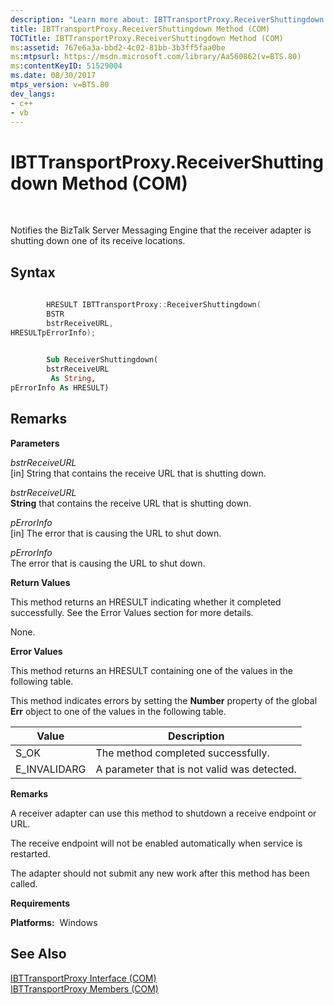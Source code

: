 ```yaml
---
description: "Learn more about: IBTTransportProxy.ReceiverShuttingdown Method (COM)"
title: IBTTransportProxy.ReceiverShuttingdown Method (COM)
TOCTitle: IBTTransportProxy.ReceiverShuttingdown Method (COM)
ms:assetid: 767e6a3a-bbd2-4c02-81bb-3b3ff5faa0be
ms:mtpsurl: https://msdn.microsoft.com/library/Aa560862(v=BTS.80)
ms:contentKeyID: 51529004
ms.date: 08/30/2017
mtps_version: v=BTS.80
dev_langs:
- c++
- vb
---
```


# IBTTransportProxy.ReceiverShuttingdown Method (COM)

 

Notifies the BizTalk Server Messaging Engine that the receiver adapter is shutting down one of its receive locations.

## Syntax

``` c++
  
        HRESULT IBTTransportProxy::ReceiverShuttingdown(  
        BSTR  
        bstrReceiveURL,  
HRESULTpErrorInfo);  
```

``` vb
  
        Sub ReceiverShuttingdown(  
        bstrReceiveURL  
         As String,  
pErrorInfo As HRESULT)  
```

## Remarks

**Parameters**

*bstrReceiveURL*  
\[in\] String that contains the receive URL that is shutting down.

*bstrReceiveURL*  
**String** that contains the receive URL that is shutting down.

*pErrorInfo*  
\[in\] The error that is causing the URL to shut down.

*pErrorInfo*  
The error that is causing the URL to shut down.

**Return Values**

This method returns an HRESULT indicating whether it completed successfully. See the Error Values section for more details.

None.

**Error Values**

This method returns an HRESULT containing one of the values in the following table.

This method indicates errors by setting the **Number** property of the global **Err** object to one of the values in the following table.

<table>
<thead>
<tr class="header">
<th>Value</th>
<th>Description</th>
</tr>
</thead>
<tbody>
<tr class="odd">
<td>S_OK</td>
<td>The method completed successfully.</td>
</tr>
<tr class="even">
<td>E_INVALIDARG</td>
<td>A parameter that is not valid was detected.</td>
</tr>
</tbody>
</table>


**Remarks**

A receiver adapter can use this method to shutdown a receive endpoint or URL.

The receive endpoint will not be enabled automatically when service is restarted.

The adapter should not submit any new work after this method has been called.

**Requirements**

**Platforms:**  Windows

## See Also

[IBTTransportProxy Interface (COM)](ibttransportproxy-interface-com.md)  
[IBTTransportProxy Members (COM)](ibttransportproxy-members-com.md)

